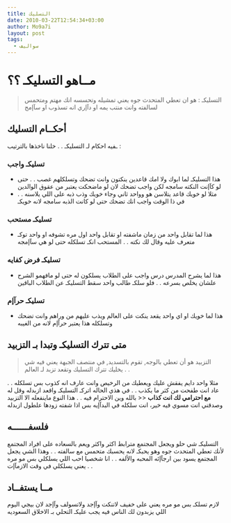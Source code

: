 ```yaml
---
title: التسليك
date: 2010-03-22T12:54:34+03:00
author: Mo9a7i
layout: post
tags:
  - سواليف
---
```


# مــاهو التسليكـ ؟؟

> التسليكـ : هو ان تعطي المتحدث جوه يعني تمشيله وتحسسه انك مهتم ومتحمس لسالفته وانت منتب يمه او دآإري انه تسذوب او سآإمج

## أحكــام التسليك

ـفيه احكام لـ التسليكـ . . خلنا ناخذها بالترتيب :

### تسليكـ واجب

* هذا التسليكـ لما ابوك ولا امك قاعدين ينكتون وانت تضحك وتسلكلهم غصب . . حتى لو كآإنت النكته سامجه لكن واجب تضحك لان لو ماضحكت يعتبر من عقوق الوالدين
* مثلا لو خويك قاعد يتلاسن هو وواحد ثاني وجاء خويك وذب ذبه على اللي يلاسنه . . في ذا الوقت واجب انك تضحك حتى لو كانت الذبه سامجه لانه خويكـ

### تسليكـ مستحب

* هذا لما تقابل واحد من زمان ماشفته او تقابل واحد اول مره تشوفه او واحد توكـ متعرف عليه وقال لك نكته . . المستحب انكـ تسلكله حتى لو هي سآإمجه

### تسليكـ فرض كفايه

* هذا لما يشرح المدرس درس واجب على الطلاب يسلكون له حتى لو مافهمو الشرح علشان يخلص بسرعه . . فلو سلكـ طالب واحد سقط التسليكـ عن الطلاب الباقين

### تسليكـ حرآإم

* هذا لما خويك او اي واحد يقعد ينكت على العالم ويذب عليهم من وراهم وانت تضحك وتسلكله هذا يعتبر حرآإم لانه من الغيبه

## متى تترك التسليكـ وتبدا بـ التزبيد

> التزبيد هو أن تعطي بالوجه, تقوم بالتسديد, في منتصف الجبهة
 يعني فيه شي يخليك تترك التسليك وتقعد تزبد لـ العالم . .

مثلا واحد دايم يفقش عليك ويعطيك من الرخيص وانت عارف انه كذوب بس تسلكله . . عاد انت طفحت من كثر ما يكذب . . في هذي الحاله اتركـ التسليكـ  واقعد ازبدله وقل له
**مع احترامي لك انت كذاب** << بالله وين الاحترام فيه . .
هذا النوع ماينفعله الا التزبيد وصدقني انت مسوي فيه خير، انت سلكله في البدآإيه بس اذا شفته زودها علطول ازبدله

## فلسفــــــه

 التسليكـ شي حلو ويجعل المجتمع مترابط اكثر واكثر ويعم بالسعاده على افراد المجتمع لأنك تعطي المتحدث جوه وهو يحبكـ لانه يحسبك متحمس مع سالفته . . وهذا الشي يجعل المجتمع يسود بين ارجآإئه المحبه والألفه . . انا شخصيا احب اللي يسلكلي بس مو مره يعني يسلكلي في وقت الازمآإت . .

## مــا يستفــاد

لازم تسلكـ بس مو مره يعني على خفيف
لاتنكت وآإجد ولاتسولف وآإجد لان بيجي اليوم اللي يزبدون لك الناس فيه
يجب عليكـ التحلي بـ الاخلاق السعوديه
